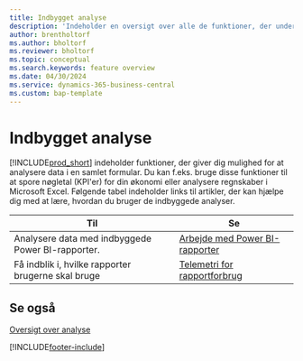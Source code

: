 ```yaml
---
title: Indbygget analyse
description: 'Indeholder en oversigt over alle de funktioner, der understøtter analyseopgaver i Business Central-produktet.'
author: brentholtorf
ms.author: bholtorf
ms.reviewer: bholtorf
ms.topic: conceptual
ms.search.keywords: feature overview
ms.date: 04/30/2024
ms.service: dynamics-365-business-central
ms.custom: bap-template
---
```

# <a name="built-in-analytics"></a>Indbygget analyse

[!INCLUDE[prod_short](includes/prod_short.md)] indeholder funktioner, der giver dig mulighed for at analysere data i en samlet formular. Du kan f.eks. bruge disse funktioner til at spore nøgletal (KPI'er) for din økonomi eller analysere regnskaber i Microsoft Excel. Følgende tabel indeholder links til artikler, der kan hjælpe dig med at lære, hvordan du bruger de indbyggede analyser.

| Til | Se |
| --- | --- |
|Analysere data med indbyggede Power BI-rapporter. | [Arbejde med Power BI-rapporter](across-working-with-powerbi.md) |
|Få indblik i, hvilke rapporter brugerne skal bruge| [Telemetri for rapportforbrug](/dynamics365/business-central/dev-itpro/administration/telemetry-reports-trace)|

## <a name="see-also"></a>Se også

[Oversigt over analyse](reports-bi-reporting.md)

[!INCLUDE[footer-include](includes/footer-banner.md)]

